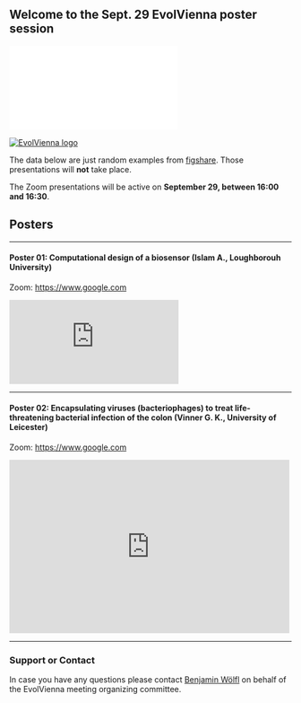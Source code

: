 ## Welcome to the Sept. 29 EvolVienna poster session

![Sign up](/signup.html)

[![EvolVienna logo](https://www.evolvienna.at/mediatypes/srcsetvar_medium/evolvienna.jpg)](https://www.evolvienna.at/)

The data below are just random examples from [figshare](https://figshare.com). Those presentations will __not__ take place.

The Zoom presentations will be active on __September 29, between 16:00 and 16:30__.

## Posters

---

#### Poster 01: Computational design of a biosensor (Islam A., Loughborouh University)
Zoom: https://www.google.com

<iframe src="https://widgets.figshare.com/articles/9757571/embed?show_title=1" width="60%" allowfullscreen="true" frameborder="0"></iframe>

---

#### Poster 02: Encapsulating viruses (bacteriophages) to treat life-threatening bacterial infection of the colon (Vinner G. K., University of Leicester)
Zoom: https://www.google.com

<iframe src="https://widgets.figshare.com/articles/9245615/embed?show_title=1" width="500" height="309" allowfullscreen="true" frameborder="0"></iframe>

---

### Support or Contact

In case you have any questions please contact [Benjamin Wölfl](mailto:email@server.at) on behalf of the EvolVienna meeting organizing committee.
